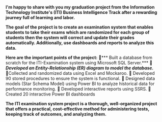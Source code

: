 **I'm happy to share with you my graduation project from the Information Technology Institute's (ITI) Business Intelligence Track after a rewarding journey full of learning and labor.**

**The goal of the project is to create an examination system that enables students to take their exams which are randomized for each group of students then the system will correct and update their grades automatically. Additionally, use dashboards and reports to analyze this data.**

**Here are the important points of the project:**
🔹*** Built a database from scratch for the ITI-Examination system using Microsoft SQL Server.***
🔹 ***Developed an Entity-Relationship (ER) diagram to model the database.***
🔹Collected and randomized data using Excel and Mockaroo.
🔹 Developed 90 stored procedures to ensure the system is functional.
🔹 Designed data models (Star Schema Model) using Power BI to analyze historical data for performance monitoring.
🔹 Developed interactive reports using SSRS.
🔹 Created 20 interactive Power BI dashboards

**The ITI examination system project is a thorough, well-organized project that offers a practical, cost-effective method for administering tests, keeping track of outcomes, and analyzing them.**

